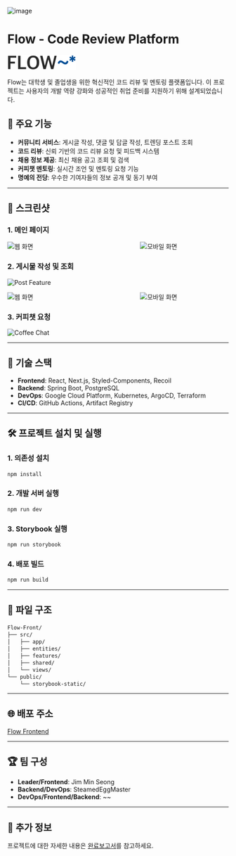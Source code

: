 ![image](https://github.com/user-attachments/assets/ed87d55d-0bea-42ce-9ae6-bf2a22c893ea)
# Flow - Code Review Platform

![Flow Logo](./public/logos/logo.svg)

Flow는 대학생 및 졸업생을 위한 혁신적인 코드 리뷰 및 멘토링 플랫폼입니다. 이 프로젝트는 사용자의 개발 역량 강화와 성공적인 취업 준비를 지원하기 위해 설계되었습니다.

## 🌟 주요 기능

- **커뮤니티 서비스**: 게시글 작성, 댓글 및 답글 작성, 트렌딩 포스트 조회
- **코드 리뷰**: 신뢰 기반의 코드 리뷰 요청 및 피드백 시스템
- **채용 정보 제공**: 최신 채용 공고 조회 및 검색
- **커피챗 멘토링**: 실시간 조언 및 멘토링 요청 기능
- **명예의 전당**: 우수한 기여자들의 정보 공개 및 동기 부여

---

## 📸 스크린샷

### 1. 메인 페이지
<div style="display: flex; justify-content: space-between;">
  <img src="https://private-user-images.githubusercontent.com/132000885/398391946-13133192-5af3-4f00-8d43-dbf46d7c8a8c.png?jwt=eyJhbGciOiJIUzI1NiIsInR5cCI6IkpXVCJ9.eyJpc3MiOiJnaXRodWIuY29tIiwiYXVkIjoicmF3LmdpdGh1YnVzZXJjb250ZW50LmNvbSIsImtleSI6ImtleTUiLCJleHAiOjE3MzUwMzY1NDksIm5iZiI6MTczNTAzNjI0OSwicGF0aCI6Ii8xMzIwMDA4ODUvMzk4MzkxOTQ2LTEzMTMzMTkyLTVhZjMtNGYwMC04ZDQzLWRiZjQ2ZDdjOGE4Yy5wbmc_WC1BbXotQWxnb3JpdGhtPUFXUzQtSE1BQy1TSEEyNTYmWC1BbXotQ3JlZGVudGlhbD1BS0lBVkNPRFlMU0E1M1BRSzRaQSUyRjIwMjQxMjI0JTJGdXMtZWFzdC0xJTJGczMlMkZhd3M0X3JlcXVlc3QmWC1BbXotRGF0ZT0yMDI0MTIyNFQxMDMwNDlaJlgtQW16LUV4cGlyZXM9MzAwJlgtQW16LVNpZ25hdHVyZT1iYmM1OTBiNDA4ODM5YmMyNDNmMTYwZWZmNWI2YTE1MjYzNzZlYWY2NzNiYWY3ZGRmMmFmZWYyZDlmYWUwYzA2JlgtQW16LVNpZ25lZEhlYWRlcnM9aG9zdCJ9.n0gEZg_zOotQTm802AzAhVtVb5twhjViA3bbSqLXbvo" alt="웹 화면" width="60%" />
  <img src="https://private-user-images.githubusercontent.com/132000885/398392081-79dc4205-e429-4c42-a249-32382237888c.png?jwt=eyJhbGciOiJIUzI1NiIsInR5cCI6IkpXVCJ9.eyJpc3MiOiJnaXRodWIuY29tIiwiYXVkIjoicmF3LmdpdGh1YnVzZXJjb250ZW50LmNvbSIsImtleSI6ImtleTUiLCJleHAiOjE3MzUwMzY1NTAsIm5iZiI6MTczNTAzNjI1MCwicGF0aCI6Ii8xMzIwMDA4ODUvMzk4MzkyMDgxLTc5ZGM0MjA1LWU0MjktNGM0Mi1hMjQ5LTMyMzgyMjM3ODg4Yy5wbmc_WC1BbXotQWxnb3JpdGhtPUFXUzQtSE1BQy1TSEEyNTYmWC1BbXotQ3JlZGVudGlhbD1BS0lBVkNPRFlMU0E1M1BRSzRaQSUyRjIwMjQxMjI0JTJGdXMtZWFzdC0xJTJGczMlMkZhd3M0X3JlcXVlc3QmWC1BbXotRGF0ZT0yMDI0MTIyNFQxMDMwNTBaJlgtQW16LUV4cGlyZXM9MzAwJlgtQW16LVNpZ25hdHVyZT02ZjU0ODk1OGU4NTQ0Yjc4NDhmNjBlYTUzYWVmYzA5YmJiNzFmNTkzOGNjM2VlMjcwMGM0MTAxYjNiYTUzNTkwJlgtQW16LVNpZ25lZEhlYWRlcnM9aG9zdCJ9.sX23tUvhhcRglGYuVk5WTUes8AWosyVSpmOLfTiXKro" alt="모바일 화면" width="40%" />
</div>



### 2. 게시물 작성 및 조회
![Post Feature](https://private-user-images.githubusercontent.com/132000885/398391480-c422c3fd-5310-4545-a56b-da4656f2aafe.png?jwt=eyJhbGciOiJIUzI1NiIsInR5cCI6IkpXVCJ9.eyJpc3MiOiJnaXRodWIuY29tIiwiYXVkIjoicmF3LmdpdGh1YnVzZXJjb250ZW50LmNvbSIsImtleSI6ImtleTUiLCJleHAiOjE3MzUwMzY1NTAsIm5iZiI6MTczNTAzNjI1MCwicGF0aCI6Ii8xMzIwMDA4ODUvMzk4MzkxNDgwLWM0MjJjM2ZkLTUzMTAtNDU0NS1hNTZiLWRhNDY1NmYyYWFmZS5wbmc_WC1BbXotQWxnb3JpdGhtPUFXUzQtSE1BQy1TSEEyNTYmWC1BbXotQ3JlZGVudGlhbD1BS0lBVkNPRFlMU0E1M1BRSzRaQSUyRjIwMjQxMjI0JTJGdXMtZWFzdC0xJTJGczMlMkZhd3M0X3JlcXVlc3QmWC1BbXotRGF0ZT0yMDI0MTIyNFQxMDMwNTBaJlgtQW16LUV4cGlyZXM9MzAwJlgtQW16LVNpZ25hdHVyZT0xZDZiOGE2YmU1NmFjM2Y5NmFlYmQ2OGQ4MTM0YTUxNTI2NmUwZjRhMjc0MWQyODdmMTY2MjJjYTBmZDI1M2Y2JlgtQW16LVNpZ25lZEhlYWRlcnM9aG9zdCJ9.fcYd2dq_R7_b6ogOS3k7fYLGDzQWAx5ClhOpFIzyiDQ)

<div style="display: flex; justify-content: space-between;">
  <img src="https://private-user-images.githubusercontent.com/132000885/398391528-36d1f2fa-fad7-4bba-8e3a-3d3d4f26056c.png?jwt=eyJhbGciOiJIUzI1NiIsInR5cCI6IkpXVCJ9.eyJpc3MiOiJnaXRodWIuY29tIiwiYXVkIjoicmF3LmdpdGh1YnVzZXJjb250ZW50LmNvbSIsImtleSI6ImtleTUiLCJleHAiOjE3MzUwMzY1NTAsIm5iZiI6MTczNTAzNjI1MCwicGF0aCI6Ii8xMzIwMDA4ODUvMzk4MzkxNTI4LTM2ZDFmMmZhLWZhZDctNGJiYS04ZTNhLTNkM2Q0ZjI2MDU2Yy5wbmc_WC1BbXotQWxnb3JpdGhtPUFXUzQtSE1BQy1TSEEyNTYmWC1BbXotQ3JlZGVudGlhbD1BS0lBVkNPRFlMU0E1M1BRSzRaQSUyRjIwMjQxMjI0JTJGdXMtZWFzdC0xJTJGczMlMkZhd3M0X3JlcXVlc3QmWC1BbXotRGF0ZT0yMDI0MTIyNFQxMDMwNTBaJlgtQW16LUV4cGlyZXM9MzAwJlgtQW16LVNpZ25hdHVyZT00MjgxZDVkMTMyMzA4ZTgzNWM0NGM2NTUzN2E5ZjVlYmM0OWQyNTMxZWYyNDcxMmFkZDdlMjZjNzBkN2E0N2ZiJlgtQW16LVNpZ25lZEhlYWRlcnM9aG9zdCJ9.6uXwbFhCa4_A7dtw6vhhbdwS3rvVCBHzTE-30lPo4Rs" alt="웹 화면" width="60%" />
  <img src="https://private-user-images.githubusercontent.com/132000885/398392106-3bb4f78b-c611-4a2e-ab46-26f7ae6ce6a3.png?jwt=eyJhbGciOiJIUzI1NiIsInR5cCI6IkpXVCJ9.eyJpc3MiOiJnaXRodWIuY29tIiwiYXVkIjoicmF3LmdpdGh1YnVzZXJjb250ZW50LmNvbSIsImtleSI6ImtleTUiLCJleHAiOjE3MzUwMzY1NTAsIm5iZiI6MTczNTAzNjI1MCwicGF0aCI6Ii8xMzIwMDA4ODUvMzk4MzkyMTA2LTNiYjRmNzhiLWM2MTEtNGEyZS1hYjQ2LTI2ZjdhZTZjZTZhMy5wbmc_WC1BbXotQWxnb3JpdGhtPUFXUzQtSE1BQy1TSEEyNTYmWC1BbXotQ3JlZGVudGlhbD1BS0lBVkNPRFlMU0E1M1BRSzRaQSUyRjIwMjQxMjI0JTJGdXMtZWFzdC0xJTJGczMlMkZhd3M0X3JlcXVlc3QmWC1BbXotRGF0ZT0yMDI0MTIyNFQxMDMwNTBaJlgtQW16LUV4cGlyZXM9MzAwJlgtQW16LVNpZ25hdHVyZT0zNDk2MWM5OWI2N2NhNGI0ODgwY2MxODc4ZTczMWEzOGUxODlmZDYxZGRmZmNkOTZmZTY5YmViYmNiNTdmYWRhJlgtQW16LVNpZ25lZEhlYWRlcnM9aG9zdCJ9.xxhqSev9BkQa9wieujQa7MSy_89tbYYKjJImKRh5AKE" alt="모바일 화면" width="40%" />
</div>


### 3. 커피챗 요청
![Coffee Chat](https://private-user-images.githubusercontent.com/132000885/398391588-84feccd0-5e15-4664-8dca-359b3c9cc63a.png?jwt=eyJhbGciOiJIUzI1NiIsInR5cCI6IkpXVCJ9.eyJpc3MiOiJnaXRodWIuY29tIiwiYXVkIjoicmF3LmdpdGh1YnVzZXJjb250ZW50LmNvbSIsImtleSI6ImtleTUiLCJleHAiOjE3MzUwMzY1NDksIm5iZiI6MTczNTAzNjI0OSwicGF0aCI6Ii8xMzIwMDA4ODUvMzk4MzkxNTg4LTg0ZmVjY2QwLTVlMTUtNDY2NC04ZGNhLTM1OWIzYzljYzYzYS5wbmc_WC1BbXotQWxnb3JpdGhtPUFXUzQtSE1BQy1TSEEyNTYmWC1BbXotQ3JlZGVudGlhbD1BS0lBVkNPRFlMU0E1M1BRSzRaQSUyRjIwMjQxMjI0JTJGdXMtZWFzdC0xJTJGczMlMkZhd3M0X3JlcXVlc3QmWC1BbXotRGF0ZT0yMDI0MTIyNFQxMDMwNDlaJlgtQW16LUV4cGlyZXM9MzAwJlgtQW16LVNpZ25hdHVyZT1iYmZmOGZiZmU3NDUyZjA1YjUxNWUzZjRjMzIxYmVmNzc0OWU1ZmJkY2IxYjZiODZkZTMzNjJkY2E0ZjZjZDk0JlgtQW16LVNpZ25lZEhlYWRlcnM9aG9zdCJ9.f4X1WEDhYRuNUsxbJu2pF52NMdUtt63l1HMJ_H4-8rk)


---

## 🚀 기술 스택

- **Frontend**: React, Next.js, Styled-Components, Recoil
- **Backend**: Spring Boot, PostgreSQL
- **DevOps**: Google Cloud Platform, Kubernetes, ArgoCD, Terraform
- **CI/CD**: GitHub Actions, Artifact Registry

---

## 🛠️ 프로젝트 설치 및 실행

### 1. 의존성 설치
```bash
npm install
```

### 2. 개발 서버 실행
```bash
npm run dev
```

### 3. Storybook 실행
```bash
npm run storybook
```

### 4. 배포 빌드
```bash
npm run build
```

---

## 📂 파일 구조
```plaintext
Flow-Front/
├── src/
│   ├── app/
│   ├── entities/
│   ├── features/
│   ├── shared/
│   └── views/
└── public/
    └── storybook-static/
```

---

## 🌐 배포 주소
[Flow Frontend](https://front.gcuflow.site)

---

## 🏆 팀 구성
- **Leader/Frontend**: Jim Min Seong
- **Backend/DevOps**: SteamedEggMaster 
- **DevOps/Frontend/Backend**: ~~

---

## 📖 추가 정보
프로젝트에 대한 자세한 내용은 [완료보고서](./docs/Flow_Final_Report.pdf)를 참고하세요.
